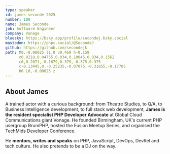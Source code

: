 ```yaml
---
type: speaker
id: james-seconde-2025
number: 100
name: James Seconde
job: Software Engineer
company: Vonage
bluesky: https://bsky.app/profile/secondej.bsky.social
mastodon: https://phpc.social/@SecondeJ
github: https://github.com/secondejk
path: M0,-0.00025 l1,0 v0.469 h-0.159
      c0.0218,0.04755,0.034,0.10045,0.034,0.1562
      c0,0.2071,-0.1679,0.375,-0.375,0.375
      c-0.13445,0,-0.25235,-0.07075,-0.31855,-0.17705
      H0 L0,-0.00025 z
---
```


## About James

A trained actor with a curious background: from Theatre Studies, to Q/A, to Business Intelligence development, to full stack web development, **James is the resident specialist PHP Developer Advocate** at Global Cloud Communications giant Vonage. He founded Birmingham, UK's current PHP usergroup BrumPHP, hosted the Fusion Meetup Series, and organised the TechMids Developer Conference.

He **mentors, writes and speaks** on PHP, JavaScript, DevOps, DevRel and tech culture. He also pretends to be a DJ on the way.
